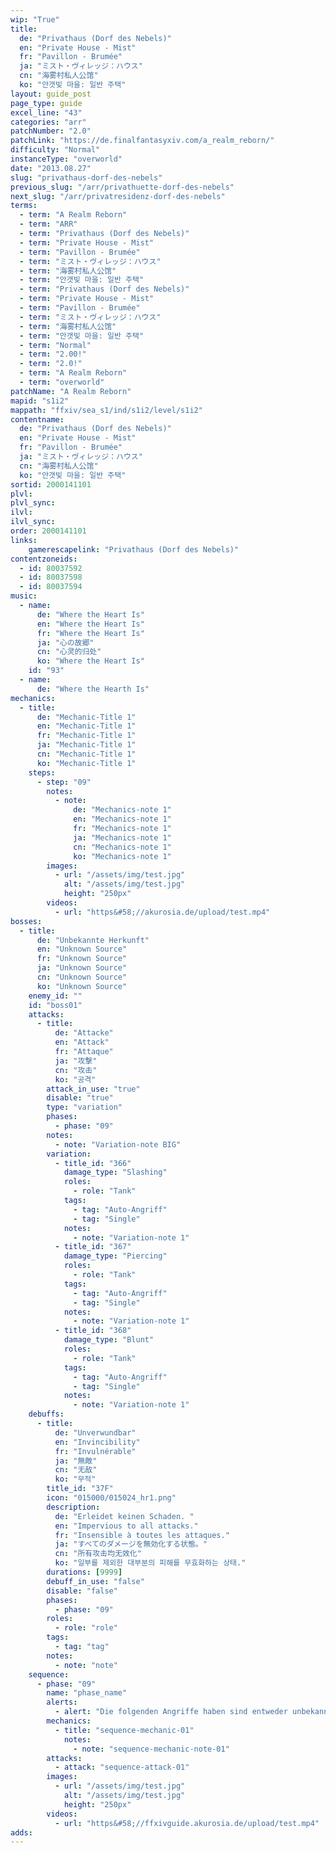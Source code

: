 ```yaml
---
wip: "True"
title:
  de: "Privathaus (Dorf des Nebels)"
  en: "Private House - Mist"
  fr: "Pavillon - Brumée"
  ja: "ミスト・ヴィレッジ：ハウス"
  cn: "海雾村私人公馆"
  ko: "안갯빛 마을: 일반 주택"
layout: guide_post
page_type: guide
excel_line: "43"
categories: "arr"
patchNumber: "2.0"
patchLink: "https://de.finalfantasyxiv.com/a_realm_reborn/"
difficulty: "Normal"
instanceType: "overworld"
date: "2013.08.27"
slug: "privathaus-dorf-des-nebels"
previous_slug: "/arr/privathuette-dorf-des-nebels"
next_slug: "/arr/privatresidenz-dorf-des-nebels"
terms:
  - term: "A Realm Reborn"
  - term: "ARR"
  - term: "Privathaus (Dorf des Nebels)"
  - term: "Private House - Mist"
  - term: "Pavillon - Brumée"
  - term: "ミスト・ヴィレッジ：ハウス"
  - term: "海雾村私人公馆"
  - term: "안갯빛 마을: 일반 주택"
  - term: "Privathaus (Dorf des Nebels)"
  - term: "Private House - Mist"
  - term: "Pavillon - Brumée"
  - term: "ミスト・ヴィレッジ：ハウス"
  - term: "海雾村私人公馆"
  - term: "안갯빛 마을: 일반 주택"
  - term: "Normal"
  - term: "2.00!"
  - term: "2.0!"
  - term: "A Realm Reborn"
  - term: "overworld"
patchName: "A Realm Reborn"
mapid: "s1i2"
mappath: "ffxiv/sea_s1/ind/s1i2/level/s1i2"
contentname:
  de: "Privathaus (Dorf des Nebels)"
  en: "Private House - Mist"
  fr: "Pavillon - Brumée"
  ja: "ミスト・ヴィレッジ：ハウス"
  cn: "海雾村私人公馆"
  ko: "안갯빛 마을: 일반 주택"
sortid: 2000141101
plvl: 
plvl_sync: 
ilvl: 
ilvl_sync: 
order: 2000141101
links:
    gamerescapelink: "Privathaus (Dorf des Nebels)"
contentzoneids:
  - id: 80037592
  - id: 80037598
  - id: 80037594
music:
  - name:
      de: "Where the Heart Is"
      en: "Where the Heart Is"
      fr: "Where the Heart Is"
      ja: "心の故郷"
      cn: "心灵的归处"
      ko: "Where the Heart Is"
    id: "93"
  - name:
      de: "Where the Hearth Is"
mechanics:
  - title:
      de: "Mechanic-Title 1"
      en: "Mechanic-Title 1"
      fr: "Mechanic-Title 1"
      ja: "Mechanic-Title 1"
      cn: "Mechanic-Title 1"
      ko: "Mechanic-Title 1"
    steps:
      - step: "09"
        notes:
          - note:
              de: "Mechanics-note 1"
              en: "Mechanics-note 1"
              fr: "Mechanics-note 1"
              ja: "Mechanics-note 1"
              cn: "Mechanics-note 1"
              ko: "Mechanics-note 1"
        images:
          - url: "/assets/img/test.jpg"
            alt: "/assets/img/test.jpg"
            height: "250px"
        videos:
          - url: "https&#58;//akurosia.de/upload/test.mp4"
bosses:
  - title:
      de: "Unbekannte Herkunft"
      en: "Unknown Source"
      fr: "Unknown Source"
      ja: "Unknown Source"
      cn: "Unknown Source"
      ko: "Unknown Source"
    enemy_id: ""
    id: "boss01"
    attacks:
      - title:
          de: "Attacke"
          en: "Attack"
          fr: "Attaque"
          ja: "攻撃"
          cn: "攻击"
          ko: "공격"
        attack_in_use: "true"
        disable: "true"
        type: "variation"
        phases:
          - phase: "09"
        notes:
          - note: "Variation-note BIG"
        variation:
          - title_id: "366"
            damage_type: "Slashing"
            roles:
              - role: "Tank"
            tags:
              - tag: "Auto-Angriff"
              - tag: "Single"
            notes:
              - note: "Variation-note 1"
          - title_id: "367"
            damage_type: "Piercing"
            roles:
              - role: "Tank"
            tags:
              - tag: "Auto-Angriff"
              - tag: "Single"
            notes:
              - note: "Variation-note 1"
          - title_id: "368"
            damage_type: "Blunt"
            roles:
              - role: "Tank"
            tags:
              - tag: "Auto-Angriff"
              - tag: "Single"
            notes:
              - note: "Variation-note 1"
    debuffs:
      - title:
          de: "Unverwundbar"
          en: "Invincibility"
          fr: "Invulnérable"
          ja: "無敵"
          cn: "无敌"
          ko: "무적"
        title_id: "37F"
        icon: "015000/015024_hr1.png"
        description:
          de: "Erleidet keinen Schaden. "
          en: "Impervious to all attacks."
          fr: "Insensible à toutes les attaques."
          ja: "すべてのダメージを無効化する状態。"
          cn: "所有攻击均无效化"
          ko: "일부를 제외한 대부분의 피해를 무효화하는 상태."
        durations: [9999]
        debuff_in_use: "false"
        disable: "false"
        phases:
          - phase: "09"
        roles:
          - role: "role"
        tags:
          - tag: "tag"
        notes:
          - note: "note"
    sequence:
      - phase: "09"
        name: "phase_name"
        alerts:
          - alert: "Die folgenden Angriffe haben sind entweder unbekannt oder haben keine klare Herkunft"
        mechanics:
          - title: "sequence-mechanic-01"
            notes:
              - note: "sequence-mechanic-note-01"
        attacks:
          - attack: "sequence-attack-01"
        images:
          - url: "/assets/img/test.jpg"
            alt: "/assets/img/test.jpg"
            height: "250px"
        videos:
          - url: "https&#58;//ffxivguide.akurosia.de/upload/test.mp4"
adds:
---
```

